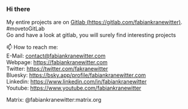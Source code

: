 ### Hi there


My entire projects are on [Gitlab (https://gitlab.com/fabiankranewitter)](https://gitlab.com/fabiankranewitter). \#movetoGitLab  
Go and have a look at gitlab, you will surely find interesting projects


📫 How to reach me:  
E-Mail: contact@fabiankranewitter.com  
Webpage: https://fabiankranewitter.com  
Twitter: https://twitter.com/fakranewitter  
Bluesky: https://bsky.app/profile/fabiankranewitter.com  
Linkedin: https://www.linkedin.com/in/fabiankranewitter  
Youtube: https://www.youtube.com/fabiankranewitter

Matrix: @fabiankranewitter:matrix.org

